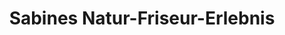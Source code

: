 ---
title: "Sabines Natur-Friseur-Erlebnis"
url: /giessen/sabines-natur-friseur-erlebnis/
shop: Friseur
---